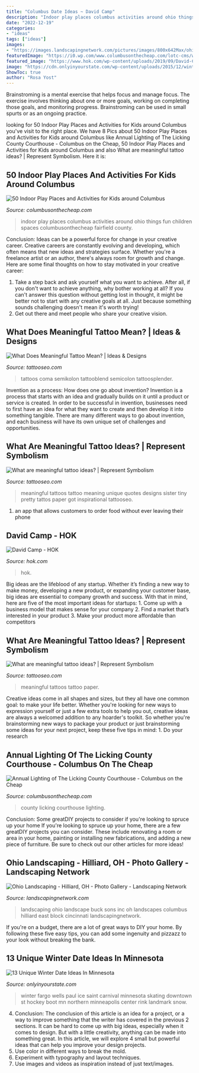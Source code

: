 ```yaml
---
title: "Columbus Date Ideas ~ David Camp"
description: "Indoor play places columbus activities around ohio things fun children spaces columbusonthecheap fairfield county"
date: "2022-12-19"
categories:
- "ideas"
tags: ["ideas"]
images:
- "https://images.landscapingnetwork.com/pictures/images/800x642Max/ohio-landscaping_56/buck-sons-landscape-inc_3710.jpg"
featuredImage: "https://i0.wp.com/www.columbusonthecheap.com/lotc-cms/wp-content/uploads/2018/07/DSC_0339.jpg?fit=1200%2C795&amp;ssl=1"
featured_image: "https://www.hok.com/wp-content/uploads/2019/09/David-Camp-01-600.jpg"
image: "https://cdn.onlyinyourstate.com/wp-content/uploads/2015/12/winterskate_boardman__large-slideshow.jpg"
ShowToc: true
author: "Rosa Yost"
---
```



Brainstroming is a mental exercise that helps focus and manage focus. The exercise involves thinking about one or more goals, working on completing those goals, and monitoring progress. Brainstroming can be used in small spurts or as an ongoing practice.

	

		
looking for 50 Indoor Play Places and Activities for Kids around Columbus you've visit to the right place. We have 8 Pics about 50 Indoor Play Places and Activities for Kids around Columbus like Annual Lighting of The Licking County Courthouse - Columbus on the Cheap, 50 Indoor Play Places and Activities for Kids around Columbus and also What are meaningful tattoo ideas? | Represent Symbolism. Here it is:
		
    
## 50 Indoor Play Places And Activities For Kids Around Columbus

<img loading=lazy src="https://i0.wp.com/www.columbusonthecheap.com/lotc-cms/wp-content/uploads/2018/07/DSC_0339.jpg?fit=1200%2C795&amp;ssl=1" onerror="this.onerror=null;this.src='https://tse1.mm.bing.net/th?id=OIP.YNNjq5I4hLCKXDd40BEf8AHaE6&amp;pid=15.1';" alt="50 Indoor Play Places and Activities for Kids around Columbus">

_Source: columbusonthecheap.com_

>indoor play places columbus activities around ohio things fun children spaces columbusonthecheap fairfield county. 

	

Conclusion: Ideas can be a powerful force for change in your creative career.
Creative careers are constantly evolving and developing, which often means that new ideas and strategies surface. Whether you're a freelance artist or an author, there's always room for growth and change. Here are some final thoughts on how to stay motivated in your creative career:
1) Take a step back and ask yourself what you want to achieve. After all, if you don't want to achieve anything, why bother working at all? If you can't answer this question without getting lost in thought, it might be better not to start with any creative goals at all. Just because something sounds challenging doesn't mean it's worth trying!
2) Get out there and meet people who share your creative vision.

    
## What Does Meaningful Tattoo Mean? | Ideas &amp; Designs

<img loading=lazy src="https://www.tattooseo.com/wp-content/uploads/2017/09/meaningful-tattoos-17.jpg" onerror="this.onerror=null;this.src='https://tse1.mm.bing.net/th?id=OIP.znB5TuDria_-Xlba30ldRQAAAA&amp;pid=15.1';" alt="What Does Meaningful Tattoo Mean? | Ideas &amp; Designs">

_Source: tattooseo.com_

>tattoos coma semikolon tattooblend semicolon tattoosplender. 

	

Invention as a process: How does one go about invention?
Invention is a process that starts with an idea and gradually builds on it until a product or service is created. In order to be successful in invention, businesses need to first have an idea for what they want to create and then develop it into something tangible. There are many different ways to go about invention, and each business will have its own unique set of challenges and opportunities.

    
## What Are Meaningful Tattoo Ideas? | Represent Symbolism

<img loading=lazy src="https://www.tattooseo.com/wp-content/uploads/2017/09/meaningful-tattoos-11.jpg" onerror="this.onerror=null;this.src='https://tse2.mm.bing.net/th?id=OIP.EkD3fjqH-Liigwe2aqcV7gHaNK&amp;pid=15.1';" alt="What are meaningful tattoo ideas? | Represent Symbolism">

_Source: tattooseo.com_

>meaningful tattoos tattoo meaning unique quotes designs sister tiny pretty tattos paper got inspirational tattooseo. 

	

1. an app that allows customers to order food without ever leaving their phone

    
## David Camp - HOK

<img loading=lazy src="https://www.hok.com/wp-content/uploads/2019/09/David-Camp-01-600.jpg" onerror="this.onerror=null;this.src='https://tse2.mm.bing.net/th?id=OIP.E0keTOA9uqa2CnYngRIdywHaHa&amp;pid=15.1';" alt="David Camp - HOK">

_Source: hok.com_

>hok. 

	

Big ideas are the lifeblood of any startup. Whether it’s finding a new way to make money, developing a new product, or expanding your customer base, big ideas are essential to company growth and success. With that in mind, here are five of the most important ideas for startups: 1. Come up with a business model that makes sense for your company 2. Find a market that’s interested in your product 3. Make your product more affordable than competitors 
    
## What Are Meaningful Tattoo Ideas? | Represent Symbolism

<img loading=lazy src="https://www.tattooseo.com/wp-content/uploads/2017/09/meaningful-tattoos-12.jpg" onerror="this.onerror=null;this.src='https://tse1.mm.bing.net/th?id=OIP.ixvwKBEnRFTVUcg24V3uWQHaJP&amp;pid=15.1';" alt="What are meaningful tattoo ideas? | Represent Symbolism">

_Source: tattooseo.com_

>meaningful tattoos tattoo paper. 

	

Creative ideas come in all shapes and sizes, but they all have one common goal: to make your life better. Whether you're looking for new ways to expression yourself or just a few extra tools to help you out, creative ideas are always a welcomed addition to any hoarder's toolkit. So whether you're brainstorming new ways to package your product or just brainstorming some ideas for your next project, keep these five tips in mind: 1. Do your research

    
## Annual Lighting Of The Licking County Courthouse - Columbus On The Cheap

<img loading=lazy src="https://www.columbusonthecheap.com/lotc-cms/wp-content/uploads/2018/11/45555479_2427999067216734_2751183830218964992_o.jpg" onerror="this.onerror=null;this.src='https://tse4.mm.bing.net/th?id=OIP.E8Z9HIdRQZp5lAsNcGv02AHaC7&amp;pid=15.1';" alt="Annual Lighting of The Licking County Courthouse - Columbus on the Cheap">

_Source: columbusonthecheap.com_

>county licking courthouse lighting. 

	

Conclusion: Some greatDIY projects to consider if you're looking to spruce up your home
If you're looking to spruce up your home, there are a few greatDIY projects you can consider. These include renovating a room or area in your home, painting or installing new fabrications, and adding a new piece of furniture. Be sure to check out our other articles for more ideas!

    
## Ohio Landscaping - Hilliard, OH - Photo Gallery - Landscaping Network

<img loading=lazy src="https://images.landscapingnetwork.com/pictures/images/800x642Max/ohio-landscaping_56/buck-sons-landscape-inc_3710.jpg" onerror="this.onerror=null;this.src='https://tse1.mm.bing.net/th?id=OIP.mFYzzZMnonuveZKzmIG46wHaE9&amp;pid=15.1';" alt="Ohio Landscaping - Hilliard, OH - Photo Gallery - Landscaping Network">

_Source: landscapingnetwork.com_

>landscaping ohio landscape buck sons inc oh landscapes columbus hilliard east block cincinnati landscapingnetwork. 

	

If you're on a budget, there are a lot of great ways to DIY your home. By following these five easy tips, you can add some ingenuity and pizzazz to your look without breaking the bank.

    
## 13 Unique Winter Date Ideas In Minnesota

<img loading=lazy src="https://cdn.onlyinyourstate.com/wp-content/uploads/2015/12/winterskate_boardman__large-slideshow.jpg" onerror="this.onerror=null;this.src='https://tse3.mm.bing.net/th?id=OIP._O1KpmBXtypaB4vqoe6XzgHaEK&amp;pid=15.1';" alt="13 Unique Winter Date Ideas In Minnesota">

_Source: onlyinyourstate.com_

>winter fargo wells paul ice saint carnival minnesota skating downtown st hockey boot mn northern minneapolis center rink landmark snow. 

	

4. Conclusion: The conclusion of this article is an idea for a project, or a way to improve something that the writer has covered in the previous 2 sections.
It can be hard to come up with big ideas, especially when it comes to design. But with a little creativity, anything can be made into something great. In this article, we will explore 4 small but powerful ideas that can help you improve your design projects.
1. Use color in different ways to break the mold.
2. Experiment with typography and layout techniques.
3. Use images and videos as inspiration instead of just text/images.

